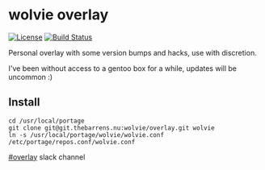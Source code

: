 # wolvie overlay

[![License](https://img.shields.io/badge/license-GLWTS-blue.svg)](https://git.thebarrens.nu/wolvie/overlay/blob/master/LICENSE) [![Build Status](https://drone.thebarrens.nu/api/badges/wolvie/overlay/status.svg)](https://drone.thebarrens.nu/wolvie/overlay)

Personal overlay with some version bumps and hacks, use with discretion.

I've been without access to a gentoo box for a while, updates will be uncommon :)

## Install

```shell
cd /usr/local/portage
git clone git@git.thebarrens.nu:wolvie/overlay.git wolvie
ln -s /usr/local/portage/wolvie/wolvie.conf /etc/portage/repos.conf/wolvie.conf
```

[#overlay](https://thebarrens-nu.slack.com/messages/CBUJYFQCU) slack channel
